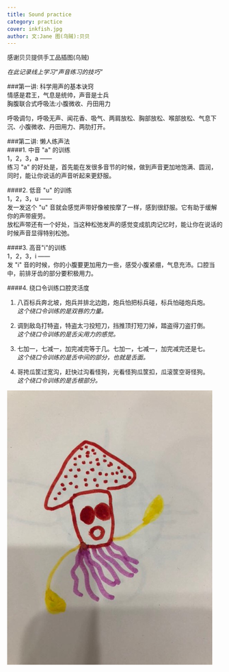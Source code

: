 ```yaml
---
title: Sound practice   
category: practice
cover: inkfish.jpg
author: 文:Jane 图(乌贼):贝贝
---
```

感谢贝贝提供手工品插图(乌贼)           
        
_在此记录线上学习“声音练习的技巧”_      
    
    
###第一讲: 科学用声的基本诀窍         
情感是君王，气息是统帅，声音是士兵    
胸腹联合式呼吸法:小腹微收、丹田用力         
       
呼吸调匀，呼吸无声、闻花香、吸气、两肩放松、胸部放松、喉部放松、气息下沉、小腹微收、丹田用力、两肋打开。        
          
          
###第二讲: 懒人练声法        
####1. 中音 "a" 的训练    
1，2，3，a ——     
练习 "a" 的好处是，首先能在发很多音节的时候，做到声音更加地饱满、圆润，同时，能让你说话的声音听起来更舒服。      
        
####2. 低音 "u" 的训练     
1，2，3，u ——        
发一发这个 "u" 音就会感觉声带好像被按摩了一样，感到很舒服。它有助于缓解你的声带疲劳。    
放松声带还有一个好处，当这种松弛发声的感觉变成肌肉记忆时，能让你在说话的时候声音显得特别松弛。         
       
####3. 高音"i"的训练    
1，2，3，i ——   
发 "i" 音的时候，你的小腹要更加用力一些，感受小腹紧绷，气息充沛。口腔当中，前排牙齿的部分要积极用力。       
        
####4. 绕口令训练口腔灵活度    
1) 八百标兵奔北坡，炮兵并排北边跑，炮兵怕把标兵碰，标兵怕碰炮兵炮。    
_这个绕口令训练的是双唇的力量。_        
        
2) 调到敌岛打特盗，特盗太刁投短刀，挡推顶打短刀掉，踏盗得刀盗打倒。    
_这个绕口令训练的是舌尖用力的感觉。_          
       
3) 七加一，七减一，加完减完等于几。七加一，七减一，加完减完还是七。     
_这个绕口令训练的是舌中间的部分，也就是舌面。_        
        
4) 哥挎瓜筐过宽沟，赶快过沟看怪狗，光看怪狗瓜筐扣，瓜滚筐空哥怪狗。       
_这个绕口令训练的是舌根部分。_         
     



![](./inkfish.jpg)
